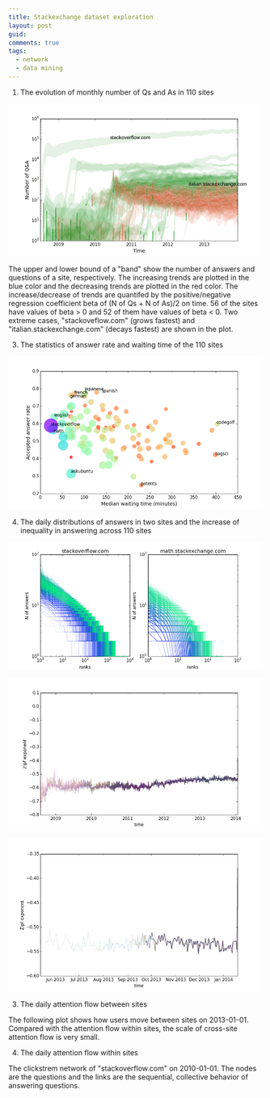 ```yaml
---
title: Stackexchange dataset exploration
layout: post
guid:
comments: true
tags:
  - network
  - data mining
---
```


1. The evolution of monthly number of Qs and As in 110 sites

![QAbalanceT](/media/files/2014-04-16-Stackexchange-dataset-exploration/QAbalanceT.png)

The upper and lower bound of a "band" show the number of answers and questions of a site, respectively. The increasing trends are plotted in the blue color and the decreasing trends are plotted in the red color. The increase/decrease of trends are quantifed by the positive/negative regression coefficient beta of (N of Qs + N of As)/2 on time. 56 of the sites have values of beta > 0 and 52 of them have values of beta < 0. Two extreme cases, "stackoveflow.com" (grows fastest) and "italian.stackexchange.com" (decays fastest) are shown in the plot.


3. The statistics of answer rate and waiting time of the 110 sites


![waitingT](/media/files/2014-04-16-Stackexchange-dataset-exploration/waitingT.png)


4. The daily distributions of answers in two sites and the increase of inequality in answering across 110 sites

![zipfdist](/media/files/2014-04-16-Stackexchange-dataset-exploration/zipfdist.png)


![zipfExponentTrend1](/media/files/2014-04-16-Stackexchange-dataset-exploration/zipfExponentTrend1.png)


![zipfExponentTrend2](/media/files/2014-04-16-Stackexchange-dataset-exploration/zipfExponentTrend2.png)


3. The daily attention flow between sites

The following plot shows how users move between sites on 2013-01-01. Compared with the attention flow within sites, the scale of cross-site attention flow is very small.

<style>

.link {
  fill: none;
  stroke: #666;
  stroke-width: 1.5px;
}

circle {
  fill: #ccc;
  stroke: #333;
  stroke-width: 1.5px;
}

text {
  font: 10px sans-serif;
  pointer-events: none;
  text-shadow: 0 1px 0 #fff, 1px 0 0 #fff, 0 -1px 0 #fff, -1px 0 0 #fff;
}

</style>
<body>
<script src="http://d3js.org/d3.v3.min.js"></script>
<script>

// http://blog.thomsonreuters.com/index.php/mobile-patent-suits-graphic-of-the-day/
var links = 

    [{'source': 'cstheory', 'type': 'a', 'target': 'scifi'}, {'source': 'music', 'type': 'a', 'target': 'travel'}, {'source': 'history', 'type': 'a', 'target': 'judaism'}, {'source': 'electronics', 'type': 'a', 'target': 'math'}, {'source': 'raspberrypi', 'type': 'a', 'target': 'gaming'}, {'source': 'martialarts', 'type': 'a', 'target': 'judaism'}, {'source': 'stats', 'type': 'a', 'target': 'movies'}, {'source': 'chess', 'type': 'a', 'target': 'unix'}, {'source': 'rpg', 'type': 'a', 'target': 'politics'}, {'source': 'judaism', 'type': 'a', 'target': 'martialarts'}, {'source': 'scifi', 'type': 'a', 'target': 'math'}, {'source': 'unix', 'type': 'a', 'target': 'chess'}, {'source': 'bricks', 'type': 'a', 'target': 'tex'}, {'source': 'stackoverflow', 'type': 'a', 'target': 'cooking'}, {'source': 'apple', 'type': 'a', 'target': 'math'}, {'source': 'wordpress', 'type': 'a', 'target': 'academia'}, {'source': 'money', 'type': 'a', 'target': 'photo'}, {'source': 'stackoverflow', 'type': 'a', 'target': 'electronics'}, {'source': 'salesforce', 'type': 'a', 'target': 'robotics'}, {'source': 'math', 'type': 'a', 'target': 'scifi'}, {'source': 'stackoverflow', 'type': 'a', 'target': 'math'}, {'source': 'diy', 'type': 'a', 'target': 'webapps'}, {'source': 'academia', 'type': 'a', 'target': 'wordpress'}, {'source': 'mechanics', 'type': 'a', 'target': 'security'}, {'source': 'cs', 'type': 'a', 'target': 'raspberrypi'}, {'source': 'stackoverflow', 'type': 'a', 'target': 'askubuntu'}, {'source': 'math', 'type': 'a', 'target': 'judaism'}, {'source': 'wordpress', 'type': 'a', 'target': 'stackoverflow'}, {'source': 'mathematica', 'type': 'a', 'target': 'dsp'}, {'source': 'tex', 'type': 'a', 'target': 'bicycles'}, {'source': 'photo', 'type': 'a', 'target': 'askubuntu'}, {'source': 'drupal', 'type': 'a', 'target': 'fitness'}]

;

var nodes = {};

// Compute the distinct nodes from the links.
links.forEach(function(link) {
  link.source = nodes[link.source] || (nodes[link.source] = {name: link.source});
  link.target = nodes[link.target] || (nodes[link.target] = {name: link.target});
});

var width = 960,
    height = 700;

var force = d3.layout.force()
    .nodes(d3.values(nodes))
    .links(links)
    .size([width, height])
    .linkDistance(60)
    .charge(-300)
    .on("tick", tick)
    .start();

var svg = d3.select("body").append("svg")
    .attr("width", width)
    .attr("height", height);

// Per-type markers, as they don't inherit styles.
svg.append("defs").selectAll("marker")
    .data(["a"])
  .enter().append("marker")
    .attr("id", function(d) { return d; })
    .attr("viewBox", "0 -5 10 10")
    .attr("refX", 15)
    .attr("refY", -1.5)
    .attr("markerWidth", 6)
    .attr("markerHeight", 6)
    .attr("orient", "auto")
  .append("path")
    .attr("d", "M0,-5L10,0L0,5");

var path = svg.append("g").selectAll("path")
    .data(force.links())
  .enter().append("path")
    .attr("class", function(d) { return "link "; })
	.attr("marker-end", function(d) { return "url(#" + d.type + ")"; });
	

var circle = svg.append("g").selectAll("circle")
    .data(force.nodes())
  .enter().append("circle")
    .attr("r", 6)
    .call(force.drag);

var text = svg.append("g").selectAll("text")
    .data(force.nodes())
  .enter().append("text")
    .attr("x", 8)
    .attr("y", ".31em")
    .text(function(d) { return d.name; });

// Use elliptical arc path segments to doubly-encode directionality.
function tick() {
  path.attr("d", linkArc);
  circle.attr("transform", transform);
  text.attr("transform", transform);
}

function linkArc(d) {
  var dx = d.target.x - d.source.x,
      dy = d.target.y - d.source.y,
      dr = Math.sqrt(dx * dx + dy * dy);
  return "M" + d.source.x + "," + d.source.y + "A" + dr + "," + dr + " 0 0,1 " + d.target.x + "," + d.target.y;
}

function transform(d) {
  return "translate(" + d.x + "," + d.y + ")";
}

</script>


4. The daily attention flow within sites

The clickstrem network of "stackoverflow.com" on 2010-01-01. The nodes are the questions and the links are the sequential, collective behavior of answering questions.


<!DOCTYPE html> 
<meta charset="utf-8">

<style> 
.node circle {
	stroke: #fff;
	opacity: 0.9;
	stroke-width: 1.5px; 
}
.node:not(:hover).nodetext {
	display: none;
}
text{
	font: 7px serif; 
	opacity: 0.0;
	pointer-events: none; 
} 
.link {
    stroke: #666;
	opacity: 0.4;
	stroke-width: 1.5px;  
} 
</style> 


<body> 
<script src=http://d3js.org/d3.v3.min.js></script>
<script> 

var nodes = 
    [{'group': 1, 'name': 1987926, 'weight': 3}, {'group': 1, 'name': 1988614, 'weight': 2}, {'group': 1, 'name': 1988615, 'weight': 4}, {'group': 1, 'name': 1987586, 'weight': 2}, {'group': 1, 'name': 1988623, 'weight': 4}, {'group': 1, 'name': 1988625, 'weight': 2}, {'group': 1, 'name': 1988629, 'weight': 1}, {'group': 1, 'name': 1988631, 'weight': 3}, {'group': 1, 'name': 1988632, 'weight': 4}, {'group': 1, 'name': 1988633, 'weight': 4}, {'group': 1, 'name': 1988639, 'weight': 2}, {'group': 1, 'name': 1988642, 'weight': 4}, {'group': 1, 'name': 1988645, 'weight': 5}, {'group': 1, 'name': 1986600, 'weight': 1}, {'group': 1, 'name': 1988658, 'weight': 4}, {'group': 1, 'name': 1988665, 'weight': 8}, {'group': 1, 'name': 1988666, 'weight': 4}, {'group': 1, 'name': 1988668, 'weight': 2}, {'group': 1, 'name': 1988671, 'weight': 4}, {'group': 1, 'name': 1988679, 'weight': 5}, {'group': 1, 'name': 1910857, 'weight': 2}, {'group': 1, 'name': 1941580, 'weight': 1}, {'group': 1, 'name': 1706064, 'weight': 2}, {'group': 1, 'name': 1986641, 'weight': 1}, {'group': 1, 'name': 1988690, 'weight': 2}, {'group': 1, 'name': 1988692, 'weight': 3}, {'group': 1, 'name': 1779797, 'weight': 1}, {'group': 1, 'name': 1988694, 'weight': 2}, {'group': 1, 'name': 1988704, 'weight': 2}, {'group': 1, 'name': 1988706, 'weight': 1}, {'group': 1, 'name': 1988707, 'weight': 1}, {'group': 1, 'name': 548979, 'weight': 1}, {'group': 1, 'name': 1988728, 'weight': 5}, {'group': 1, 'name': 1988730, 'weight': 1}, {'group': 1, 'name': 1988733, 'weight': 6}, {'group': 1, 'name': 1988736, 'weight': 1}, {'group': 1, 'name': 1988738, 'weight': 1}, {'group': 1, 'name': 1989995, 'weight': 1}, {'group': 1, 'name': 1988742, 'weight': 4}, {'group': 1, 'name': 1988751, 'weight': 2}, {'group': 1, 'name': 1852812, 'weight': 2}, {'group': 1, 'name': 1988765, 'weight': 5}, {'group': 1, 'name': 1988766, 'weight': 1}, {'group': 1, 'name': 1988767, 'weight': 2}, {'group': 1, 'name': 1988768, 'weight': 1}, {'group': 1, 'name': 1988771, 'weight': 6}, {'group': 1, 'name': 1986725, 'weight': 1}, {'group': 1, 'name': 1986732, 'weight': 1}, {'group': 1, 'name': 1988782, 'weight': 1}, {'group': 1, 'name': 1988784, 'weight': 2}, {'group': 1, 'name': 1988786, 'weight': 8}, {'group': 1, 'name': 1976503, 'weight': 1}, {'group': 1, 'name': 1988804, 'weight': 3}, {'group': 1, 'name': 1988811, 'weight': 2}, {'group': 1, 'name': 1988813, 'weight': 1}, {'group': 1, 'name': 1988814, 'weight': 8}, {'group': 1, 'name': 1988815, 'weight': 4}, {'group': 1, 'name': 1988817, 'weight': 9}, {'group': 1, 'name': 1974487, 'weight': 2}, {'group': 1, 'name': 1988825, 'weight': 2}, {'group': 1, 'name': 966875, 'weight': 1}, {'group': 1, 'name': 1984734, 'weight': 2}, {'group': 1, 'name': 1980640, 'weight': 1}, {'group': 1, 'name': 1988833, 'weight': 1}, {'group': 1, 'name': 491751, 'weight': 2}, {'group': 1, 'name': 1988840, 'weight': 2}, {'group': 1, 'name': 1984754, 'weight': 2}, {'group': 1, 'name': 1988859, 'weight': 2}, {'group': 1, 'name': 1989674, 'weight': 3}, {'group': 1, 'name': 1356038, 'weight': 2}, {'group': 1, 'name': 1585417, 'weight': 1}, {'group': 1, 'name': 1988874, 'weight': 2}, {'group': 1, 'name': 1988876, 'weight': 1}, {'group': 1, 'name': 1988877, 'weight': 2}, {'group': 1, 'name': 1988878, 'weight': 5}, {'group': 1, 'name': 1988882, 'weight': 2}, {'group': 1, 'name': 1988883, 'weight': 1}, {'group': 1, 'name': 1984788, 'weight': 2}, {'group': 1, 'name': 1988902, 'weight': 3}, {'group': 1, 'name': 1488605, 'weight': 1}, {'group': 1, 'name': 1988913, 'weight': 1}, {'group': 1, 'name': 1988914, 'weight': 9}, {'group': 1, 'name': 1988916, 'weight': 1}, {'group': 1, 'name': 1979785, 'weight': 1}, {'group': 1, 'name': 1286456, 'weight': 1}, {'group': 1, 'name': 1988921, 'weight': 4}, {'group': 1, 'name': 1814844, 'weight': 1}, {'group': 1, 'name': 1988929, 'weight': 2}, {'group': 1, 'name': 1988936, 'weight': 2}, {'group': 1, 'name': 1988937, 'weight': 2}, {'group': 1, 'name': 1986901, 'weight': 1}, {'group': 1, 'name': 1988951, 'weight': 1}, {'group': 1, 'name': 1988952, 'weight': 3}, {'group': 1, 'name': 1988955, 'weight': 1}, {'group': 1, 'name': 1986908, 'weight': 2}, {'group': 1, 'name': 1990032, 'weight': 3}, {'group': 1, 'name': 1988962, 'weight': 2}, {'group': 1, 'name': 815461, 'weight': 1}, {'group': 1, 'name': 1984871, 'weight': 1}, {'group': 1, 'name': 1988968, 'weight': 1}, {'group': 1, 'name': 1956202, 'weight': 1}, {'group': 1, 'name': 1988973, 'weight': 1}, {'group': 1, 'name': 1988975, 'weight': 1}, {'group': 1, 'name': 1988978, 'weight': 4}, {'group': 1, 'name': 1565048, 'weight': 1}, {'group': 1, 'name': 1988986, 'weight': 3}, {'group': 1, 'name': 1988987, 'weight': 3}, {'group': 1, 'name': 1988993, 'weight': 1}, {'group': 1, 'name': 1960323, 'weight': 2}, {'group': 1, 'name': 1988996, 'weight': 2}, {'group': 1, 'name': 1988997, 'weight': 2}, {'group': 1, 'name': 1988999, 'weight': 3}, {'group': 1, 'name': 1837449, 'weight': 1}, {'group': 1, 'name': 1989008, 'weight': 3}, {'group': 1, 'name': 1989009, 'weight': 4}, {'group': 1, 'name': 1989012, 'weight': 8}, {'group': 1, 'name': 1960341, 'weight': 1}, {'group': 1, 'name': 1986969, 'weight': 1}, {'group': 1, 'name': 1989700, 'weight': 4}, {'group': 1, 'name': 1980833, 'weight': 1}, {'group': 1, 'name': 1989032, 'weight': 2}, {'group': 1, 'name': 1989040, 'weight': 2}, {'group': 1, 'name': 1989044, 'weight': 2}, {'group': 1, 'name': 1968569, 'weight': 1}, {'group': 1, 'name': 1989052, 'weight': 2}, {'group': 1, 'name': 1989055, 'weight': 3}, {'group': 1, 'name': 1989059, 'weight': 6}, {'group': 1, 'name': 1989077, 'weight': 4}, {'group': 1, 'name': 1989078, 'weight': 1}, {'group': 1, 'name': 1989084, 'weight': 2}, {'group': 1, 'name': 1989086, 'weight': 1}, {'group': 1, 'name': 1984994, 'weight': 1}, {'group': 1, 'name': 1989097, 'weight': 2}, {'group': 1, 'name': 1989100, 'weight': 2}, {'group': 1, 'name': 1989107, 'weight': 3}, {'group': 1, 'name': 1989109, 'weight': 1}, {'group': 1, 'name': 1989111, 'weight': 2}, {'group': 1, 'name': 1989113, 'weight': 3}, {'group': 1, 'name': 1989114, 'weight': 1}, {'group': 1, 'name': 1988010, 'weight': 1}, {'group': 1, 'name': 1989119, 'weight': 4}, {'group': 1, 'name': 1989125, 'weight': 2}, {'group': 1, 'name': 1985942, 'weight': 1}, {'group': 1, 'name': 1989129, 'weight': 1}, {'group': 1, 'name': 1989136, 'weight': 1}, {'group': 1, 'name': 1989138, 'weight': 3}, {'group': 1, 'name': 1987092, 'weight': 1}, {'group': 1, 'name': 1989145, 'weight': 1}, {'group': 1, 'name': 1989147, 'weight': 1}, {'group': 1, 'name': 1989149, 'weight': 4}, {'group': 1, 'name': 1976864, 'weight': 1}, {'group': 1, 'name': 1987105, 'weight': 2}, {'group': 1, 'name': 1989154, 'weight': 4}, {'group': 1, 'name': 1989158, 'weight': 1}, {'group': 1, 'name': 1989170, 'weight': 3}, {'group': 1, 'name': 1989175, 'weight': 2}, {'group': 1, 'name': 1989177, 'weight': 9}, {'group': 1, 'name': 1989180, 'weight': 2}, {'group': 1, 'name': 1989183, 'weight': 2}, {'group': 1, 'name': 1989195, 'weight': 1}, {'group': 1, 'name': 1987149, 'weight': 1}, {'group': 1, 'name': 1989198, 'weight': 1}, {'group': 1, 'name': 1987153, 'weight': 1}, {'group': 1, 'name': 1989204, 'weight': 2}, {'group': 1, 'name': 1989208, 'weight': 2}, {'group': 1, 'name': 1989213, 'weight': 2}, {'group': 1, 'name': 1989214, 'weight': 1}, {'group': 1, 'name': 1987171, 'weight': 2}, {'group': 1, 'name': 1989220, 'weight': 4}, {'group': 1, 'name': 1989222, 'weight': 5}, {'group': 1, 'name': 1989226, 'weight': 1}, {'group': 1, 'name': 1989234, 'weight': 3}, {'group': 1, 'name': 1989235, 'weight': 7}, {'group': 1, 'name': 1989240, 'weight': 1}, {'group': 1, 'name': 1987200, 'weight': 1}, {'group': 1, 'name': 1970818, 'weight': 1}, {'group': 1, 'name': 1989251, 'weight': 5}, {'group': 1, 'name': 1985157, 'weight': 1}, {'group': 1, 'name': 1989254, 'weight': 2}, {'group': 1, 'name': 1989255, 'weight': 1}, {'group': 1, 'name': 1989262, 'weight': 6}, {'group': 1, 'name': 1909398, 'weight': 1}, {'group': 1, 'name': 1969171, 'weight': 1}, {'group': 1, 'name': 1989285, 'weight': 1}, {'group': 1, 'name': 1989289, 'weight': 2}, {'group': 1, 'name': 1987243, 'weight': 2}, {'group': 1, 'name': 1989299, 'weight': 1}, {'group': 1, 'name': 1989308, 'weight': 1}, {'group': 1, 'name': 1989309, 'weight': 1}, {'group': 1, 'name': 1989312, 'weight': 2}, {'group': 1, 'name': 1989313, 'weight': 4}, {'group': 1, 'name': 1962697, 'weight': 1}, {'group': 1, 'name': 1963127, 'weight': 1}, {'group': 1, 'name': 1981141, 'weight': 1}, {'group': 1, 'name': 1946326, 'weight': 2}, {'group': 1, 'name': 1852537, 'weight': 1}, {'group': 1, 'name': 1989768, 'weight': 3}, {'group': 1, 'name': 1989339, 'weight': 2}, {'group': 1, 'name': 1989342, 'weight': 4}, {'group': 1, 'name': 1989344, 'weight': 3}, {'group': 1, 'name': 1989346, 'weight': 3}, {'group': 1, 'name': 1989352, 'weight': 2}, {'group': 1, 'name': 1989355, 'weight': 1}, {'group': 1, 'name': 1985260, 'weight': 1}, {'group': 1, 'name': 1989360, 'weight': 1}, {'group': 1, 'name': 1989363, 'weight': 5}, {'group': 1, 'name': 1989364, 'weight': 8}, {'group': 1, 'name': 1989365, 'weight': 2}, {'group': 1, 'name': 1989373, 'weight': 6}, {'group': 1, 'name': 1989376, 'weight': 5}, {'group': 1, 'name': 1989377, 'weight': 4}, {'group': 1, 'name': 1989386, 'weight': 1}, {'group': 1, 'name': 1989391, 'weight': 1}, {'group': 1, 'name': 1989395, 'weight': 3}, {'group': 1, 'name': 1989397, 'weight': 3}, {'group': 1, 'name': 1987352, 'weight': 2}, {'group': 1, 'name': 1989404, 'weight': 3}, {'group': 1, 'name': 1987929, 'weight': 1}, {'group': 1, 'name': 1989419, 'weight': 5}, {'group': 1, 'name': 1989422, 'weight': 2}, {'group': 1, 'name': 1989425, 'weight': 2}, {'group': 1, 'name': 1989439, 'weight': 4}, {'group': 1, 'name': 1989440, 'weight': 3}, {'group': 1, 'name': 1989446, 'weight': 1}, {'group': 1, 'name': 1989449, 'weight': 1}, {'group': 1, 'name': 1989450, 'weight': 3}, {'group': 1, 'name': 1872719, 'weight': 2}, {'group': 1, 'name': 1960784, 'weight': 2}, {'group': 1, 'name': 1985364, 'weight': 2}, {'group': 1, 'name': 1987413, 'weight': 1}, {'group': 1, 'name': 1989463, 'weight': 1}, {'group': 1, 'name': 1989473, 'weight': 1}, {'group': 1, 'name': 1930082, 'weight': 2}, {'group': 1, 'name': 1989475, 'weight': 5}, {'group': 1, 'name': 1985383, 'weight': 1}, {'group': 1, 'name': 1989483, 'weight': 1}, {'group': 1, 'name': 1989490, 'weight': 10}, {'group': 1, 'name': 1989494, 'weight': 2}, {'group': 1, 'name': 1987448, 'weight': 2}, {'group': 1, 'name': 1989500, 'weight': 5}, {'group': 1, 'name': 1989504, 'weight': 2}, {'group': 1, 'name': 1989511, 'weight': 2}, {'group': 1, 'name': 1989517, 'weight': 2}, {'group': 1, 'name': 1989522, 'weight': 1}, {'group': 1, 'name': 1986228, 'weight': 2}, {'group': 1, 'name': 1987477, 'weight': 1}, {'group': 1, 'name': 1989532, 'weight': 1}, {'group': 1, 'name': 1989533, 'weight': 2}, {'group': 1, 'name': 1989536, 'weight': 4}, {'group': 1, 'name': 1977249, 'weight': 2}, {'group': 1, 'name': 1987493, 'weight': 1}, {'group': 1, 'name': 1989549, 'weight': 5}, {'group': 1, 'name': 1969072, 'weight': 2}, {'group': 1, 'name': 1987506, 'weight': 3}, {'group': 1, 'name': 1985459, 'weight': 1}, {'group': 1, 'name': 1989564, 'weight': 3}, {'group': 1, 'name': 1987517, 'weight': 1}, {'group': 1, 'name': 1987522, 'weight': 2}, {'group': 1, 'name': 1989571, 'weight': 5}, {'group': 1, 'name': 1987524, 'weight': 2}, {'group': 1, 'name': 1987528, 'weight': 5}, {'group': 1, 'name': 1067978, 'weight': 1}, {'group': 1, 'name': 1989579, 'weight': 3}, {'group': 1, 'name': 1989581, 'weight': 1}, {'group': 1, 'name': 1989589, 'weight': 2}, {'group': 1, 'name': 1987542, 'weight': 2}, {'group': 1, 'name': 1989591, 'weight': 2}, {'group': 1, 'name': 1989592, 'weight': 2}, {'group': 1, 'name': 1987546, 'weight': 1}, {'group': 1, 'name': 1989595, 'weight': 3}, {'group': 1, 'name': 1989572, 'weight': 8}, {'group': 1, 'name': 1987549, 'weight': 1}, {'group': 1, 'name': 1987552, 'weight': 5}, {'group': 1, 'name': 1989456, 'weight': 1}, {'group': 1, 'name': 1987554, 'weight': 4}, {'group': 1, 'name': 1989609, 'weight': 2}, {'group': 1, 'name': 1989618, 'weight': 2}, {'group': 1, 'name': 1960951, 'weight': 2}, {'group': 1, 'name': 1987579, 'weight': 4}, {'group': 1, 'name': 1989628, 'weight': 2}, {'group': 1, 'name': 1987584, 'weight': 1}, {'group': 1, 'name': 1989634, 'weight': 6}, {'group': 1, 'name': 1989636, 'weight': 2}, {'group': 1, 'name': 1987589, 'weight': 3}, {'group': 1, 'name': 1989639, 'weight': 2}, {'group': 1, 'name': 1987594, 'weight': 2}, {'group': 1, 'name': 1989647, 'weight': 3}, {'group': 1, 'name': 1989649, 'weight': 5}, {'group': 1, 'name': 1987602, 'weight': 1}, {'group': 1, 'name': 1987603, 'weight': 5}, {'group': 1, 'name': 1989655, 'weight': 1}, {'group': 1, 'name': 1987610, 'weight': 3}, {'group': 1, 'name': 1989659, 'weight': 1}, {'group': 1, 'name': 1952797, 'weight': 2}, {'group': 1, 'name': 1989662, 'weight': 6}, {'group': 1, 'name': 1989669, 'weight': 2}, {'group': 1, 'name': 1989670, 'weight': 2}, {'group': 1, 'name': 1987626, 'weight': 2}, {'group': 1, 'name': 1944621, 'weight': 2}, {'group': 1, 'name': 1989678, 'weight': 1}, {'group': 1, 'name': 1989680, 'weight': 1}, {'group': 1, 'name': 1989681, 'weight': 2}, {'group': 1, 'name': 1987634, 'weight': 2}, {'group': 1, 'name': 1989692, 'weight': 2}, {'group': 1, 'name': 1987645, 'weight': 3}, {'group': 1, 'name': 1989698, 'weight': 2}, {'group': 1, 'name': 1987652, 'weight': 3}, {'group': 1, 'name': 1989706, 'weight': 6}, {'group': 1, 'name': 438455, 'weight': 1}, {'group': 1, 'name': 1989708, 'weight': 9}, {'group': 1, 'name': 1987662, 'weight': 4}, {'group': 1, 'name': 1987664, 'weight': 5}, {'group': 1, 'name': 1987427, 'weight': 1}, {'group': 1, 'name': 1987672, 'weight': 6}, {'group': 1, 'name': 1987673, 'weight': 4}, {'group': 1, 'name': 1984598, 'weight': 1}, {'group': 1, 'name': 1987679, 'weight': 2}, {'group': 1, 'name': 1989738, 'weight': 2}, {'group': 1, 'name': 1987691, 'weight': 4}, {'group': 1, 'name': 1987692, 'weight': 1}, {'group': 1, 'name': 1987694, 'weight': 1}, {'group': 1, 'name': 1987696, 'weight': 1}, {'group': 1, 'name': 1989747, 'weight': 4}, {'group': 1, 'name': 1987701, 'weight': 2}, {'group': 1, 'name': 1987702, 'weight': 2}, {'group': 1, 'name': 1987703, 'weight': 2}, {'group': 1, 'name': 1954936, 'weight': 2}, {'group': 1, 'name': 1905785, 'weight': 1}, {'group': 1, 'name': 1989754, 'weight': 2}, {'group': 1, 'name': 1987707, 'weight': 2}, {'group': 1, 'name': 1989758, 'weight': 1}, {'group': 1, 'name': 1989762, 'weight': 1}, {'group': 1, 'name': 1989766, 'weight': 2}, {'group': 1, 'name': 1987719, 'weight': 1}, {'group': 1, 'name': 1987720, 'weight': 3}, {'group': 1, 'name': 1989771, 'weight': 1}, {'group': 1, 'name': 1987730, 'weight': 3}, {'group': 1, 'name': 1989779, 'weight': 2}, {'group': 1, 'name': 1987733, 'weight': 2}, {'group': 1, 'name': 1989783, 'weight': 6}, {'group': 1, 'name': 1987738, 'weight': 2}, {'group': 1, 'name': 1987740, 'weight': 3}, {'group': 1, 'name': 1981597, 'weight': 1}, {'group': 1, 'name': 1987743, 'weight': 4}, {'group': 1, 'name': 1989795, 'weight': 1}, {'group': 1, 'name': 1989796, 'weight': 1}, {'group': 1, 'name': 1463464, 'weight': 1}, {'group': 1, 'name': 1989805, 'weight': 4}, {'group': 1, 'name': 1989806, 'weight': 5}, {'group': 1, 'name': 1989807, 'weight': 2}, {'group': 1, 'name': 1989809, 'weight': 1}, {'group': 1, 'name': 1987765, 'weight': 3}, {'group': 1, 'name': 1989817, 'weight': 2}, {'group': 1, 'name': 1989819, 'weight': 8}, {'group': 1, 'name': 1987773, 'weight': 3}, {'group': 1, 'name': 1987775, 'weight': 2}, {'group': 1, 'name': 1989152, 'weight': 5}, {'group': 1, 'name': 1627339, 'weight': 2}, {'group': 1, 'name': 1989831, 'weight': 1}, {'group': 1, 'name': 1545419, 'weight': 3}, {'group': 1, 'name': 1987788, 'weight': 1}, {'group': 1, 'name': 1987790, 'weight': 3}, {'group': 1, 'name': 1989842, 'weight': 2}, {'group': 1, 'name': 1989843, 'weight': 4}, {'group': 1, 'name': 1989851, 'weight': 4}, {'group': 1, 'name': 1481948, 'weight': 1}, {'group': 1, 'name': 1989856, 'weight': 1}, {'group': 1, 'name': 1989858, 'weight': 2}, {'group': 1, 'name': 1987814, 'weight': 3}, {'group': 1, 'name': 1987815, 'weight': 1}, {'group': 1, 'name': 1989866, 'weight': 5}, {'group': 1, 'name': 1989868, 'weight': 2}, {'group': 1, 'name': 1987821, 'weight': 2}, {'group': 1, 'name': 1987824, 'weight': 1}, {'group': 1, 'name': 1987825, 'weight': 1}, {'group': 1, 'name': 1987829, 'weight': 6}, {'group': 1, 'name': 1989882, 'weight': 1}, {'group': 1, 'name': 1959163, 'weight': 1}, {'group': 1, 'name': 1987841, 'weight': 4}, {'group': 1, 'name': 1987843, 'weight': 2}, {'group': 1, 'name': 1959175, 'weight': 1}, {'group': 1, 'name': 1989901, 'weight': 3}, {'group': 1, 'name': 1987856, 'weight': 1}, {'group': 1, 'name': 1987857, 'weight': 4}, {'group': 1, 'name': 1987858, 'weight': 1}, {'group': 1, 'name': 1989908, 'weight': 2}, {'group': 1, 'name': 679189, 'weight': 1}, {'group': 1, 'name': 1987868, 'weight': 4}, {'group': 1, 'name': 1987869, 'weight': 2}, {'group': 1, 'name': 1989918, 'weight': 2}, {'group': 1, 'name': 1989651, 'weight': 1}, {'group': 1, 'name': 1989921, 'weight': 1}, {'group': 1, 'name': 1989927, 'weight': 2}, {'group': 1, 'name': 1989931, 'weight': 1}, {'group': 1, 'name': 1987884, 'weight': 2}, {'group': 1, 'name': 1989933, 'weight': 1}, {'group': 1, 'name': 1987887, 'weight': 5}, {'group': 1, 'name': 1987892, 'weight': 3}, {'group': 1, 'name': 1989941, 'weight': 5}, {'group': 1, 'name': 1987901, 'weight': 1}, {'group': 1, 'name': 1989950, 'weight': 2}, {'group': 1, 'name': 1989954, 'weight': 5}, {'group': 1, 'name': 1987907, 'weight': 4}, {'group': 1, 'name': 1805638, 'weight': 1}, {'group': 1, 'name': 1989959, 'weight': 1}, {'group': 1, 'name': 1746249, 'weight': 1}, {'group': 1, 'name': 1987919, 'weight': 1}, {'group': 1, 'name': 1989969, 'weight': 2}, {'group': 1, 'name': 1989974, 'weight': 2}, {'group': 1, 'name': 1989977, 'weight': 2}, {'group': 1, 'name': 1987934, 'weight': 1}, {'group': 1, 'name': 1987936, 'weight': 1}, {'group': 1, 'name': 1989990, 'weight': 1}, {'group': 1, 'name': 1987943, 'weight': 3}, {'group': 1, 'name': 1989992, 'weight': 2}, {'group': 1, 'name': 1987945, 'weight': 4}, {'group': 1, 'name': 1989863, 'weight': 3}, {'group': 1, 'name': 859501, 'weight': 2}, {'group': 1, 'name': 1987950, 'weight': 3}, {'group': 1, 'name': 1989999, 'weight': 5}, {'group': 1, 'name': 1987952, 'weight': 2}, {'group': 1, 'name': 1987955, 'weight': 1}, {'group': 1, 'name': 1987957, 'weight': 2}, {'group': 1, 'name': 1990007, 'weight': 3}, {'group': 1, 'name': 1987961, 'weight': 1}, {'group': 1, 'name': 1990010, 'weight': 1}, {'group': 1, 'name': 1990011, 'weight': 1}, {'group': 1, 'name': 1990012, 'weight': 2}, {'group': 1, 'name': 1987976, 'weight': 5}, {'group': 1, 'name': 1987977, 'weight': 5}, {'group': 1, 'name': 1979788, 'weight': 2}, {'group': 1, 'name': 1987984, 'weight': 4}, {'group': 1, 'name': 1990035, 'weight': 1}, {'group': 1, 'name': 1990036, 'weight': 2}, {'group': 1, 'name': 1987990, 'weight': 1}, {'group': 1, 'name': 1947031, 'weight': 5}, {'group': 1, 'name': 1987996, 'weight': 1}, {'group': 1, 'name': 1990051, 'weight': 2}, {'group': 1, 'name': 1988009, 'weight': 2}, {'group': 1, 'name': 1990058, 'weight': 1}, {'group': 1, 'name': 1990059, 'weight': 2}, {'group': 1, 'name': 693676, 'weight': 1}, {'group': 1, 'name': 1988014, 'weight': 1}, {'group': 1, 'name': 1988016, 'weight': 2}, {'group': 1, 'name': 1990070, 'weight': 3}, {'group': 1, 'name': 1988023, 'weight': 2}, {'group': 1, 'name': 1988028, 'weight': 1}, {'group': 1, 'name': 1988033, 'weight': 1}, {'group': 1, 'name': 1985986, 'weight': 1}, {'group': 1, 'name': 1988039, 'weight': 2}, {'group': 1, 'name': 1988046, 'weight': 2}, {'group': 1, 'name': 1988049, 'weight': 2}, {'group': 1, 'name': 1988059, 'weight': 3}, {'group': 1, 'name': 1988063, 'weight': 1}, {'group': 1, 'name': 1988070, 'weight': 1}, {'group': 1, 'name': 1988076, 'weight': 2}, {'group': 1, 'name': 1988077, 'weight': 8}, {'group': 1, 'name': 1988088, 'weight': 4}, {'group': 1, 'name': 1988091, 'weight': 2}, {'group': 1, 'name': 1983999, 'weight': 1}, {'group': 1, 'name': 1357316, 'weight': 2}, {'group': 1, 'name': 1988102, 'weight': 8}, {'group': 1, 'name': 1988104, 'weight': 2}, {'group': 1, 'name': 1988107, 'weight': 2}, {'group': 1, 'name': 1988109, 'weight': 1}, {'group': 1, 'name': 1988110, 'weight': 4}, {'group': 1, 'name': 1988113, 'weight': 3}, {'group': 1, 'name': 1988119, 'weight': 1}, {'group': 1, 'name': 1988122, 'weight': 3}, {'group': 1, 'name': 1988124, 'weight': 1}, {'group': 1, 'name': 1988127, 'weight': 1}, {'group': 1, 'name': 1986083, 'weight': 1}, {'group': 1, 'name': 1988133, 'weight': 2}, {'group': 1, 'name': 1988135, 'weight': 1}, {'group': 1, 'name': 1988137, 'weight': 3}, {'group': 1, 'name': 1988139, 'weight': 4}, {'group': 1, 'name': 1988140, 'weight': 3}, {'group': 1, 'name': 1989554, 'weight': 3}, {'group': 1, 'name': 1988149, 'weight': 3}, {'group': 1, 'name': 1965622, 'weight': 2}, {'group': 1, 'name': 1988153, 'weight': 1}, {'group': 1, 'name': 1988160, 'weight': 3}, {'group': 1, 'name': 1988162, 'weight': 1}, {'group': 1, 'name': 1361481, 'weight': 2}, {'group': 1, 'name': 1988170, 'weight': 1}, {'group': 1, 'name': 1979986, 'weight': 1}, {'group': 1, 'name': 1988182, 'weight': 6}, {'group': 1, 'name': 1988186, 'weight': 3}, {'group': 1, 'name': 1988188, 'weight': 2}, {'group': 1, 'name': 1988191, 'weight': 1}, {'group': 1, 'name': 1988192, 'weight': 2}, {'group': 1, 'name': 1484387, 'weight': 2}, {'group': 1, 'name': 1988196, 'weight': 5}, {'group': 1, 'name': 1987516, 'weight': 1}, {'group': 1, 'name': 1988202, 'weight': 3}, {'group': 1, 'name': 1988216, 'weight': 5}, {'group': 1, 'name': 1988229, 'weight': 1}, {'group': 1, 'name': 1988230, 'weight': 1}, {'group': 1, 'name': 1988231, 'weight': 2}, {'group': 1, 'name': 1525385, 'weight': 1}, {'group': 1, 'name': 1988248, 'weight': 9}, {'group': 1, 'name': 1988249, 'weight': 3}, {'group': 1, 'name': 1988252, 'weight': 1}, {'group': 1, 'name': 1986212, 'weight': 1}, {'group': 1, 'name': 1989916, 'weight': 1}, {'group': 1, 'name': 1988267, 'weight': 1}, {'group': 1, 'name': 1988272, 'weight': 5}, {'group': 1, 'name': 1989576, 'weight': 2}, {'group': 1, 'name': 1988274, 'weight': 2}, {'group': 1, 'name': 1988275, 'weight': 2}, {'group': 1, 'name': 695988, 'weight': 2}, {'group': 1, 'name': 1988277, 'weight': 3}, {'group': 1, 'name': 1988280, 'weight': 2}, {'group': 1, 'name': 1988286, 'weight': 2}, {'group': 1, 'name': 1987531, 'weight': 2}, {'group': 1, 'name': 1988300, 'weight': 4}, {'group': 1, 'name': 1988302, 'weight': 2}, {'group': 1, 'name': 939734, 'weight': 1}, {'group': 1, 'name': 1967831, 'weight': 2}, {'group': 1, 'name': 1988317, 'weight': 2}, {'group': 1, 'name': 1988320, 'weight': 2}, {'group': 1, 'name': 1988322, 'weight': 1}, {'group': 1, 'name': 1988324, 'weight': 2}, {'group': 1, 'name': 1988325, 'weight': 2}, {'group': 1, 'name': 1988328, 'weight': 1}, {'group': 1, 'name': 1988333, 'weight': 4}, {'group': 1, 'name': 5874, 'weight': 1}, {'group': 1, 'name': 1988346, 'weight': 3}, {'group': 1, 'name': 1988349, 'weight': 3}, {'group': 1, 'name': 1628117, 'weight': 1}, {'group': 1, 'name': 1988359, 'weight': 1}, {'group': 1, 'name': 1218325, 'weight': 2}, {'group': 1, 'name': 1988375, 'weight': 2}, {'group': 1, 'name': 1988376, 'weight': 1}, {'group': 1, 'name': 1988378, 'weight': 3}, {'group': 1, 'name': 1988381, 'weight': 2}, {'group': 1, 'name': 1988385, 'weight': 4}, {'group': 1, 'name': 1953995, 'weight': 1}, {'group': 1, 'name': 1988391, 'weight': 1}, {'group': 1, 'name': 1988393, 'weight': 3}, {'group': 1, 'name': 1726770, 'weight': 2}, {'group': 1, 'name': 1988403, 'weight': 3}, {'group': 1, 'name': 1861428, 'weight': 1}, {'group': 1, 'name': 1988415, 'weight': 1}, {'group': 1, 'name': 1989600, 'weight': 3}, {'group': 1, 'name': 1988421, 'weight': 2}, {'group': 1, 'name': 1988424, 'weight': 2}, {'group': 1, 'name': 1988426, 'weight': 2}, {'group': 1, 'name': 1988920, 'weight': 1}, {'group': 1, 'name': 1988436, 'weight': 2}, {'group': 1, 'name': 1988438, 'weight': 4}, {'group': 1, 'name': 1988440, 'weight': 2}, {'group': 1, 'name': 1986400, 'weight': 1}, {'group': 1, 'name': 1988454, 'weight': 1}, {'group': 1, 'name': 1988459, 'weight': 1}, {'group': 1, 'name': 1989739, 'weight': 1}, {'group': 1, 'name': 1988469, 'weight': 3}, {'group': 1, 'name': 1988470, 'weight': 1}, {'group': 1, 'name': 954234, 'weight': 1}, {'group': 1, 'name': 1988475, 'weight': 3}, {'group': 1, 'name': 1980284, 'weight': 1}, {'group': 1, 'name': 1988483, 'weight': 4}, {'group': 1, 'name': 1988484, 'weight': 4}, {'group': 1, 'name': 1738636, 'weight': 1}, {'group': 1, 'name': 1988495, 'weight': 2}, {'group': 1, 'name': 1988500, 'weight': 2}, {'group': 1, 'name': 1988503, 'weight': 3}, {'group': 1, 'name': 1251225, 'weight': 1}, {'group': 1, 'name': 1988510, 'weight': 1}, {'group': 1, 'name': 1988512, 'weight': 2}, {'group': 1, 'name': 1988513, 'weight': 6}, {'group': 1, 'name': 1988514, 'weight': 2}, {'group': 1, 'name': 1988515, 'weight': 1}, {'group': 1, 'name': 1988516, 'weight': 7}, {'group': 1, 'name': 1988533, 'weight': 5}, {'group': 1, 'name': 1988539, 'weight': 2}, {'group': 1, 'name': 1988541, 'weight': 1}, {'group': 1, 'name': 1988554, 'weight': 2}, {'group': 1, 'name': 1989623, 'weight': 4}, {'group': 1, 'name': 1988561, 'weight': 2}, {'group': 1, 'name': 1988565, 'weight': 2}, {'group': 1, 'name': 1988566, 'weight': 2}, {'group': 1, 'name': 1988570, 'weight': 5}, {'group': 1, 'name': 1988572, 'weight': 4}, {'group': 1, 'name': 1988573, 'weight': 2}, {'group': 1, 'name': 1988586, 'weight': 1}, {'group': 1, 'name': 1988587, 'weight': 5}, {'group': 1, 'name': 1988589, 'weight': 1}, {'group': 1, 'name': 1986549, 'weight': 1}, {'group': 1, 'name': 1988599, 'weight': 5}, {'group': 1, 'name': 1988605, 'weight': 1}, {'group': 1, 'name': 1988607, 'weight': 8}]
; 
var links = 
[{'source': 311, 'target': 472, 'value': 1}, {'source': 105, 'target': 115, 'value': 1}, {'source': 118, 'target': 322, 'value': 1}, {'source': 474, 'target': 127, 'value': 1}, {'source': 465, 'target': 50, 'value': 1}, {'source': 94, 'target': 265, 'value': 2}, {'source': 286, 'target': 307, 'value': 1}, {'source': 303, 'target': 348, 'value': 1}, {'source': 15, 'target': 45, 'value': 1}, {'source': 176, 'target': 152, 'value': 1}, {'source': 487, 'target': 527, 'value': 1}, {'source': 222, 'target': 225, 'value': 1}, {'source': 282, 'target': 400, 'value': 1}, {'source': 258, 'target': 196, 'value': 1}, {'source': 5, 'target': 34, 'value': 1}, {'source': 281, 'target': 381, 'value': 1}, {'source': 591, 'target': 186, 'value': 1}, {'source': 109, 'target': 127, 'value': 1}, {'source': 349, 'target': 337, 'value': 1}, {'source': 150, 'target': 108, 'value': 1}, {'source': 269, 'target': 275, 'value': 1}, {'source': 32, 'target': 588, 'value': 1}, {'source': 500, 'target': 11, 'value': 1}, {'source': 152, 'target': 130, 'value': 1}, {'source': 307, 'target': 335, 'value': 1}, {'source': 140, 'target': 172, 'value': 1}, {'source': 415, 'target': 429, 'value': 1}, {'source': 320, 'target': 334, 'value': 1}, {'source': 60, 'target': 306, 'value': 1}, {'source': 506, 'target': 512, 'value': 1}, {'source': 63, 'target': 42, 'value': 1}, {'source': 291, 'target': 314, 'value': 1}, {'source': 581, 'target': 115, 'value': 1}, {'source': 4, 'target': 2, 'value': 1}, {'source': 277, 'target': 22, 'value': 1}, {'source': 276, 'target': 371, 'value': 1}, {'source': 586, 'target': 12, 'value': 1}, {'source': 234, 'target': 485, 'value': 1}, {'source': 500, 'target': 573, 'value': 1}, {'source': 348, 'target': 353, 'value': 1}, {'source': 336, 'target': 388, 'value': 1}, {'source': 122, 'target': 124, 'value': 1}, {'source': 577, 'target': 136, 'value': 1}, {'source': 560, 'target': 430, 'value': 1}, {'source': 274, 'target': 478, 'value': 1}, {'source': 180, 'target': 209, 'value': 1}, {'source': 136, 'target': 168, 'value': 1}, {'source': 476, 'target': 482, 'value': 1}, {'source': 152, 'target': 171, 'value': 1}, {'source': 55, 'target': 103, 'value': 1}, {'source': 208, 'target': 484, 'value': 1}, {'source': 169, 'target': 176, 'value': 1}, {'source': 162, 'target': 32, 'value': 1}, {'source': 22, 'target': 26, 'value': 1}, {'source': 120, 'target': 157, 'value': 1}, {'source': 297, 'target': 325, 'value': 1}, {'source': 502, 'target': 534, 'value': 1}, {'source': 236, 'target': 270, 'value': 1}, {'source': 544, 'target': 578, 'value': 1}, {'source': 415, 'target': 111, 'value': 1}, {'source': 526, 'target': 308, 'value': 1}, {'source': 520, 'target': 527, 'value': 1}, {'source': 105, 'target': 231, 'value': 1}, {'source': 351, 'target': 518, 'value': 1}, {'source': 115, 'target': 159, 'value': 1}, {'source': 114, 'target': 125, 'value': 1}, {'source': 575, 'target': 57, 'value': 1}, {'source': 287, 'target': 339, 'value': 1}, {'source': 168, 'target': 207, 'value': 1}, {'source': 535, 'target': 534, 'value': 1}, {'source': 111, 'target': 140, 'value': 1}, {'source': 2, 'target': 126, 'value': 1}, {'source': 248, 'target': 544, 'value': 1}, {'source': 53, 'target': 52, 'value': 1}, {'source': 294, 'target': 398, 'value': 1}, {'source': 551, 'target': 468, 'value': 1}, {'source': 126, 'target': 214, 'value': 1}, {'source': 50, 'target': 19, 'value': 1}, {'source': 172, 'target': 200, 'value': 1}, {'source': 87, 'target': 332, 'value': 1}, {'source': 539, 'target': 522, 'value': 1}, {'source': 216, 'target': 309, 'value': 1}, {'source': 219, 'target': 444, 'value': 1}, {'source': 428, 'target': 156, 'value': 1}, {'source': 454, 'target': 13, 'value': 1}, {'source': 306, 'target': 66, 'value': 1}, {'source': 8, 'target': 452, 'value': 1}, {'source': 249, 'target': 266, 'value': 1}, {'source': 317, 'target': 363, 'value': 1}, {'source': 477, 'target': 270, 'value': 1}, {'source': 247, 'target': 21, 'value': 1}, {'source': 268, 'target': 345, 'value': 1}, {'source': 96, 'target': 200, 'value': 1}, {'source': 405, 'target': 545, 'value': 1}, {'source': 205, 'target': 68, 'value': 1}, {'source': 494, 'target': 583, 'value': 1}, {'source': 339, 'target': 460, 'value': 1}, {'source': 458, 'target': 481, 'value': 1}, {'source': 417, 'target': 563, 'value': 1}, {'source': 7, 'target': 10, 'value': 1}, {'source': 262, 'target': 389, 'value': 1}, {'source': 377, 'target': 326, 'value': 1}, {'source': 483, 'target': 398, 'value': 1}, {'source': 381, 'target': 282, 'value': 1}, {'source': 541, 'target': 55, 'value': 1}, {'source': 568, 'target': 273, 'value': 1}, {'source': 17, 'target': 16, 'value': 1}, {'source': 33, 'target': 591, 'value': 1}, {'source': 116, 'target': 406, 'value': 1}, {'source': 30, 'target': 18, 'value': 1}, {'source': 32, 'target': 38, 'value': 1}, {'source': 438, 'target': 428, 'value': 1}, {'source': 445, 'target': 228, 'value': 1}, {'source': 55, 'target': 40, 'value': 1}, {'source': 45, 'target': 50, 'value': 1}, {'source': 281, 'target': 344, 'value': 1}, {'source': 515, 'target': 233, 'value': 1}, {'source': 318, 'target': 437, 'value': 1}, {'source': 374, 'target': 311, 'value': 1}, {'source': 304, 'target': 311, 'value': 1}, {'source': 591, 'target': 110, 'value': 1}, {'source': 121, 'target': 211, 'value': 1}, {'source': 469, 'target': 475, 'value': 1}, {'source': 400, 'target': 83, 'value': 1}, {'source': 561, 'target': 584, 'value': 1}, {'source': 18, 'target': 419, 'value': 1}, {'source': 451, 'target': 152, 'value': 1}, {'source': 312, 'target': 336, 'value': 1}, {'source': 313, 'target': 313, 'value': 1}, {'source': 437, 'target': 255, 'value': 1}, {'source': 58, 'target': 313, 'value': 1}, {'source': 322, 'target': 440, 'value': 1}, {'source': 536, 'target': 15, 'value': 1}, {'source': 561, 'target': 158, 'value': 1}, {'source': 225, 'target': 307, 'value': 1}, {'source': 61, 'target': 510, 'value': 1}, {'source': 59, 'target': 140, 'value': 1}, {'source': 102, 'target': 210, 'value': 1}, {'source': 90, 'target': 125, 'value': 1}, {'source': 428, 'target': 243, 'value': 1}, {'source': 467, 'target': 9, 'value': 1}, {'source': 455, 'target': 486, 'value': 1}, {'source': 492, 'target': 357, 'value': 1}, {'source': 305, 'target': 328, 'value': 1}, {'source': 391, 'target': 401, 'value': 1}, {'source': 213, 'target': 236, 'value': 1}, {'source': 146, 'target': 319, 'value': 1}, {'source': 228, 'target': 367, 'value': 1}, {'source': 15, 'target': 15, 'value': 1}, {'source': 74, 'target': 73, 'value': 1}, {'source': 375, 'target': 185, 'value': 1}, {'source': 88, 'target': 114, 'value': 1}, {'source': 132, 'target': 153, 'value': 1}, {'source': 230, 'target': 236, 'value': 1}, {'source': 242, 'target': 266, 'value': 1}, {'source': 435, 'target': 287, 'value': 1}, {'source': 523, 'target': 500, 'value': 1}, {'source': 356, 'target': 309, 'value': 1}, {'source': 475, 'target': 222, 'value': 1}, {'source': 363, 'target': 416, 'value': 2}, {'source': 164, 'target': 190, 'value': 1}, {'source': 542, 'target': 508, 'value': 1}, {'source': 477, 'target': 294, 'value': 1}, {'source': 289, 'target': 61, 'value': 1}, {'source': 506, 'target': 515, 'value': 1}, {'source': 495, 'target': 498, 'value': 1}, {'source': 493, 'target': 256, 'value': 1}, {'source': 16, 'target': 27, 'value': 1}, {'source': 394, 'target': 215, 'value': 1}, {'source': 329, 'target': 227, 'value': 1}, {'source': 466, 'target': 495, 'value': 1}, {'source': 509, 'target': 490, 'value': 1}, {'source': 253, 'target': 556, 'value': 1}, {'source': 590, 'target': 49, 'value': 1}, {'source': 494, 'target': 523, 'value': 1}, {'source': 431, 'target': 443, 'value': 1}, {'source': 401, 'target': 432, 'value': 1}, {'source': 251, 'target': 263, 'value': 1}, {'source': 169, 'target': 208, 'value': 1}, {'source': 556, 'target': 246, 'value': 1}, {'source': 253, 'target': 383, 'value': 1}, {'source': 461, 'target': 113, 'value': 1}, {'source': 154, 'target': 208, 'value': 1}, {'source': 562, 'target': 137, 'value': 1}, {'source': 486, 'target': 34, 'value': 1}, {'source': 239, 'target': 356, 'value': 1}, {'source': 34, 'target': 59, 'value': 1}, {'source': 65, 'target': 85, 'value': 1}, {'source': 463, 'target': 97, 'value': 1}, {'source': 534, 'target': 566, 'value': 1}, {'source': 149, 'target': 206, 'value': 1}, {'source': 185, 'target': 415, 'value': 1}, {'source': 38, 'target': 15, 'value': 1}, {'source': 57, 'target': 126, 'value': 1}, {'source': 569, 'target': 12, 'value': 1}, {'source': 354, 'target': 525, 'value': 1}, {'source': 481, 'target': 492, 'value': 1}, {'source': 12, 'target': 348, 'value': 1}, {'source': 468, 'target': 478, 'value': 1}, {'source': 274, 'target': 461, 'value': 1}, {'source': 589, 'target': 5, 'value': 1}, {'source': 462, 'target': 135, 'value': 1}, {'source': 127, 'target': 149, 'value': 1}, {'source': 535, 'target': 505, 'value': 1}, {'source': 156, 'target': 328, 'value': 1}, {'source': 289, 'target': 396, 'value': 1}, {'source': 208, 'target': 175, 'value': 1}, {'source': 291, 'target': 573, 'value': 1}, {'source': 11, 'target': 15, 'value': 1}, {'source': 507, 'target': 301, 'value': 1}, {'source': 111, 'target': 132, 'value': 1}, {'source': 71, 'target': 92, 'value': 1}, {'source': 2, 'target': 16, 'value': 1}, {'source': 98, 'target': 119, 'value': 1}, {'source': 536, 'target': 500, 'value': 1}, {'source': 252, 'target': 87, 'value': 1}, {'source': 200, 'target': 240, 'value': 1}, {'source': 270, 'target': 286, 'value': 1}, {'source': 180, 'target': 189, 'value': 1}, {'source': 513, 'target': 562, 'value': 1}, {'source': 331, 'target': 349, 'value': 1}, {'source': 495, 'target': 218, 'value': 1}, {'source': 355, 'target': 375, 'value': 1}, {'source': 237, 'target': 258, 'value': 1}, {'source': 419, 'target': 148, 'value': 1}, {'source': 3, 'target': 50, 'value': 1}, {'source': 115, 'target': 127, 'value': 1}, {'source': 31, 'target': 106, 'value': 1}, {'source': 516, 'target': 525, 'value': 1}, {'source': 262, 'target': 544, 'value': 1}, {'source': 255, 'target': 352, 'value': 1}, {'source': 284, 'target': 393, 'value': 1}, {'source': 398, 'target': 145, 'value': 1}, {'source': 500, 'target': 307, 'value': 1}, {'source': 9, 'target': 144, 'value': 1}, {'source': 468, 'target': 559, 'value': 1}, {'source': 301, 'target': 416, 'value': 1}, {'source': 371, 'target': 381, 'value': 1}, {'source': 375, 'target': 155, 'value': 1}, {'source': 579, 'target': 402, 'value': 1}, {'source': 528, 'target': 561, 'value': 1}, {'source': 562, 'target': 536, 'value': 1}, {'source': 341, 'target': 296, 'value': 1}, {'source': 408, 'target': 439, 'value': 1}, {'source': 220, 'target': 412, 'value': 1}, {'source': 108, 'target': 479, 'value': 1}, {'source': 289, 'target': 368, 'value': 1}, {'source': 156, 'target': 172, 'value': 1}, {'source': 103, 'target': 353, 'value': 1}, {'source': 546, 'target': 547, 'value': 1}, {'source': 452, 'target': 456, 'value': 1}, {'source': 430, 'target': 342, 'value': 1}, {'source': 559, 'target': 12, 'value': 1}, {'source': 506, 'target': 74, 'value': 1}, {'source': 309, 'target': 339, 'value': 1}, {'source': 198, 'target': 477, 'value': 1}, {'source': 270, 'target': 294, 'value': 1}, {'source': 501, 'target': 570, 'value': 1}, {'source': 510, 'target': 298, 'value': 1}, {'source': 385, 'target': 409, 'value': 1}, {'source': 137, 'target': 363, 'value': 1}, {'source': 115, 'target': 540, 'value': 1}, {'source': 147, 'target': 179, 'value': 1}, {'source': 532, 'target': 533, 'value': 1}, {'source': 239, 'target': 322, 'value': 1}, {'source': 422, 'target': 397, 'value': 1}, {'source': 204, 'target': 118, 'value': 1}, {'source': 75, 'target': 149, 'value': 1}, {'source': 396, 'target': 50, 'value': 1}, {'source': 564, 'target': 499, 'value': 1}, {'source': 340, 'target': 449, 'value': 1}, {'source': 310, 'target': 324, 'value': 1}, {'source': 227, 'target': 441, 'value': 1}, {'source': 12, 'target': 198, 'value': 1}, {'source': 453, 'target': 223, 'value': 1}, {'source': 16, 'target': 25, 'value': 1}, {'source': 199, 'target': 212, 'value': 1}, {'source': 27, 'target': 122, 'value': 1}, {'source': 15, 'target': 81, 'value': 1}, {'source': 402, 'target': 399, 'value': 1}, {'source': 57, 'target': 88, 'value': 1}, {'source': 172, 'target': 180, 'value': 1}, {'source': 259, 'target': 422, 'value': 1}, {'source': 313, 'target': 281, 'value': 1}, {'source': 151, 'target': 94, 'value': 1}, {'source': 501, 'target': 232, 'value': 1}, {'source': 571, 'target': 348, 'value': 1}, {'source': 278, 'target': 304, 'value': 1}, {'source': 580, 'target': 4, 'value': 1}, {'source': 81, 'target': 133, 'value': 1}, {'source': 456, 'target': 579, 'value': 1}, {'source': 156, 'target': 548, 'value': 1}, {'source': 218, 'target': 216, 'value': 1}, {'source': 103, 'target': 121, 'value': 1}, {'source': 486, 'target': 513, 'value': 1}, {'source': 318, 'target': 338, 'value': 1}, {'source': 283, 'target': 277, 'value': 1}, {'source': 86, 'target': 156, 'value': 1}, {'source': 45, 'target': 74, 'value': 1}, {'source': 582, 'target': 236, 'value': 1}, {'source': 190, 'target': 214, 'value': 1}, {'source': 81, 'target': 396, 'value': 1}, {'source': 165, 'target': 258, 'value': 1}, {'source': 306, 'target': 310, 'value': 1}, {'source': 169, 'target': 32, 'value': 1}, {'source': 550, 'target': 1, 'value': 1}, {'source': 407, 'target': 95, 'value': 2}, {'source': 369, 'target': 156, 'value': 1}, {'source': 24, 'target': 235, 'value': 1}, {'source': 57, 'target': 39, 'value': 1}, {'source': 401, 'target': 423, 'value': 1}, {'source': 14, 'target': 517, 'value': 1}, {'source': 387, 'target': 461, 'value': 1}, {'source': 541, 'target': 582, 'value': 1}, {'source': 356, 'target': 262, 'value': 1}, {'source': 398, 'target': 414, 'value': 1}, {'source': 103, 'target': 154, 'value': 1}, {'source': 89, 'target': 50, 'value': 1}, {'source': 209, 'target': 578, 'value': 1}, {'source': 57, 'target': 81, 'value': 1}, {'source': 198, 'target': 353, 'value': 1}, {'source': 536, 'target': 298, 'value': 1}, {'source': 527, 'target': 293, 'value': 1}, {'source': 530, 'target': 550, 'value': 1}, {'source': 323, 'target': 551, 'value': 1}, {'source': 310, 'target': 220, 'value': 1}, {'source': 343, 'target': 354, 'value': 1}, {'source': 18, 'target': 236, 'value': 1}, {'source': 364, 'target': 404, 'value': 1}, {'source': 251, 'target': 118, 'value': 1}, {'source': 85, 'target': 172, 'value': 1}, {'source': 248, 'target': 251, 'value': 1}, {'source': 293, 'target': 574, 'value': 1}, {'source': 321, 'target': 566, 'value': 1}, {'source': 463, 'target': 520, 'value': 1}, {'source': 379, 'target': 413, 'value': 1}, {'source': 285, 'target': 253, 'value': 1}, {'source': 461, 'target': 465, 'value': 1}, {'source': 43, 'target': 209, 'value': 1}, {'source': 68, 'target': 294, 'value': 1}, {'source': 423, 'target': 444, 'value': 1}, {'source': 554, 'target': 264, 'value': 1}, {'source': 442, 'target': 104, 'value': 1}, {'source': 472, 'target': 549, 'value': 1}, {'source': 269, 'target': 330, 'value': 1}, {'source': 172, 'target': 206, 'value': 1}, {'source': 545, 'target': 428, 'value': 1}, {'source': 233, 'target': 305, 'value': 1}, {'source': 347, 'target': 281, 'value': 1}, {'source': 205, 'target': 213, 'value': 1}, {'source': 50, 'target': 500, 'value': 1}, {'source': 583, 'target': 7, 'value': 1}, {'source': 359, 'target': 199, 'value': 1}, {'source': 55, 'target': 309, 'value': 1}, {'source': 446, 'target': 77, 'value': 1}, {'source': 481, 'target': 494, 'value': 1}, {'source': 206, 'target': 196, 'value': 1}, {'source': 218, 'target': 276, 'value': 1}, {'source': 573, 'target': 565, 'value': 1}, {'source': 309, 'target': 419, 'value': 1}, {'source': 221, 'target': 241, 'value': 1}, {'source': 191, 'target': 115, 'value': 1}, {'source': 525, 'target': 561, 'value': 1}, {'source': 540, 'target': 419, 'value': 1}, {'source': 486, 'target': 487, 'value': 1}, {'source': 511, 'target': 571, 'value': 1}, {'source': 52, 'target': 180, 'value': 1}, {'source': 433, 'target': 440, 'value': 1}, {'source': 348, 'target': 364, 'value': 1}, {'source': 176, 'target': 221, 'value': 1}, {'source': 364, 'target': 370, 'value': 1}, {'source': 176, 'target': 363, 'value': 1}, {'source': 206, 'target': 295, 'value': 1}, {'source': 538, 'target': 586, 'value': 1}, {'source': 416, 'target': 444, 'value': 1}, {'source': 410, 'target': 394, 'value': 1}, {'source': 558, 'target': 55, 'value': 1}, {'source': 340, 'target': 452, 'value': 1}, {'source': 334, 'target': 408, 'value': 1}, {'source': 309, 'target': 347, 'value': 1}, {'source': 131, 'target': 315, 'value': 1}, {'source': 428, 'target': 396, 'value': 1}, {'source': 114, 'target': 309, 'value': 1}, {'source': 14, 'target': 14, 'value': 1}, {'source': 38, 'target': 55, 'value': 1}, {'source': 29, 'target': 114, 'value': 1}, {'source': 41, 'target': 67, 'value': 1}, {'source': 552, 'target': 107, 'value': 1}, {'source': 570, 'target': 574, 'value': 1}, {'source': 387, 'target': 350, 'value': 1}, {'source': 270, 'target': 196, 'value': 1}, {'source': 215, 'target': 252, 'value': 1}, {'source': 491, 'target': 25, 'value': 1}, {'source': 272, 'target': 302, 'value': 1}, {'source': 396, 'target': 570, 'value': 1}, {'source': 429, 'target': 431, 'value': 1}, {'source': 419, 'target': 95, 'value': 1}, {'source': 290, 'target': 352, 'value': 1}, {'source': 480, 'target': 317, 'value': 1}, {'source': 461, 'target': 474, 'value': 1}, {'source': 457, 'target': 462, 'value': 1}, {'source': 460, 'target': 483, 'value': 1}, {'source': 45, 'target': 359, 'value': 1}, {'source': 378, 'target': 421, 'value': 1}, {'source': 368, 'target': 8, 'value': 1}, {'source': 555, 'target': 347, 'value': 1}, {'source': 92, 'target': 390, 'value': 1}, {'source': 180, 'target': 225, 'value': 1}, {'source': 36, 'target': 254, 'value': 1}, {'source': 434, 'target': 476, 'value': 1}, {'source': 24, 'target': 383, 'value': 1}, {'source': 51, 'target': 112, 'value': 1}, {'source': 514, 'target': 174, 'value': 1}, {'source': 50, 'target': 89, 'value': 1}, {'source': 549, 'target': 575, 'value': 1}, {'source': 275, 'target': 284, 'value': 1}, {'source': 457, 'target': 57, 'value': 1}, {'source': 341, 'target': 139, 'value': 1}, {'source': 388, 'target': 307, 'value': 1}, {'source': 9, 'target': 133, 'value': 1}, {'source': 456, 'target': 461, 'value': 2}, {'source': 573, 'target': 589, 'value': 1}, {'source': 270, 'target': 267, 'value': 1}, {'source': 516, 'target': 96, 'value': 1}, {'source': 241, 'target': 507, 'value': 1}, {'source': 194, 'target': 294, 'value': 1}, {'source': 334, 'target': 167, 'value': 1}, {'source': 353, 'target': 385, 'value': 1}, {'source': 573, 'target': 309, 'value': 1}, {'source': 591, 'target': 587, 'value': 1}, {'source': 238, 'target': 11, 'value': 1}, {'source': 28, 'target': 43, 'value': 1}, {'source': 34, 'target': 74, 'value': 1}, {'source': 383, 'target': 242, 'value': 1}, {'source': 3, 'target': 71, 'value': 1}, {'source': 459, 'target': 255, 'value': 1}, {'source': 46, 'target': 217, 'value': 1}, {'source': 167, 'target': 557, 'value': 1}, {'source': 34, 'target': 99, 'value': 1}, {'source': 207, 'target': 249, 'value': 1}, {'source': 190, 'target': 197, 'value': 1}, {'source': 66, 'target': 329, 'value': 1}, {'source': 435, 'target': 435, 'value': 1}, {'source': 101, 'target': 443, 'value': 1}, {'source': 213, 'target': 54, 'value': 1}, {'source': 382, 'target': 194, 'value': 1}, {'source': 78, 'target': 85, 'value': 1}, {'source': 326, 'target': 181, 'value': 1}, {'source': 260, 'target': 154, 'value': 1}, {'source': 178, 'target': 205, 'value': 1}, {'source': 44, 'target': 106, 'value': 1}, {'source': 413, 'target': 577, 'value': 1}, {'source': 232, 'target': 591, 'value': 1}, {'source': 240, 'target': 578, 'value': 1}, {'source': 74, 'target': 92, 'value': 1}, {'source': 539, 'target': 7, 'value': 1}, {'source': 67, 'target': 113, 'value': 1}, {'source': 203, 'target': 528, 'value': 1}, {'source': 525, 'target': 541, 'value': 1}, {'source': 431, 'target': 456, 'value': 1}, {'source': 372, 'target': 375, 'value': 1}, {'source': 188, 'target': 216, 'value': 1}, {'source': 314, 'target': 126, 'value': 1}, {'source': 418, 'target': 420, 'value': 1}, {'source': 156, 'target': 492, 'value': 1}, {'source': 171, 'target': 183, 'value': 1}, {'source': 85, 'target': 134, 'value': 1}, {'source': 447, 'target': 55, 'value': 1}, {'source': 337, 'target': 364, 'value': 1}, {'source': 496, 'target': 9, 'value': 1}, {'source': 550, 'target': 576, 'value': 1}, {'source': 23, 'target': 58, 'value': 1}, {'source': 274, 'target': 465, 'value': 1}, {'source': 420, 'target': 456, 'value': 1}, {'source': 271, 'target': 387, 'value': 1}, {'source': 574, 'target': 128, 'value': 1}, {'source': 245, 'target': 318, 'value': 1}, {'source': 0, 'target': 226, 'value': 1}, {'source': 361, 'target': 164, 'value': 1}, {'source': 429, 'target': 423, 'value': 1}, {'source': 81, 'target': 169, 'value': 1}, {'source': 357, 'target': 580, 'value': 1}, {'source': 537, 'target': 8, 'value': 1}, {'source': 117, 'target': 260, 'value': 1}, {'source': 398, 'target': 358, 'value': 1}, {'source': 531, 'target': 567, 'value': 1}, {'source': 118, 'target': 303, 'value': 2}, {'source': 367, 'target': 145, 'value': 1}, {'source': 70, 'target': 123, 'value': 1}, {'source': 15, 'target': 32, 'value': 1}, {'source': 115, 'target': 62, 'value': 1}, {'source': 424, 'target': 28, 'value': 1}, {'source': 210, 'target': 322, 'value': 1}, {'source': 582, 'target': 586, 'value': 1}, {'source': 316, 'target': 351, 'value': 1}, {'source': 10, 'target': 17, 'value': 1}, {'source': 206, 'target': 236, 'value': 1}, {'source': 384, 'target': 418, 'value': 1}, {'source': 76, 'target': 81, 'value': 1}, {'source': 260, 'target': 389, 'value': 1}, {'source': 383, 'target': 379, 'value': 1}, {'source': 163, 'target': 184, 'value': 1}, {'source': 236, 'target': 239, 'value': 1}, {'source': 547, 'target': 198, 'value': 1}, {'source': 272, 'target': 511, 'value': 1}, {'source': 158, 'target': 270, 'value': 1}, {'source': 124, 'target': 126, 'value': 1}, {'source': 244, 'target': 380, 'value': 1}, {'source': 392, 'target': 427, 'value': 1}, {'source': 415, 'target': 461, 'value': 1}, {'source': 155, 'target': 171, 'value': 1}, {'source': 456, 'target': 521, 'value': 1}, {'source': 436, 'target': 475, 'value': 1}, {'source': 314, 'target': 343, 'value': 1}, {'source': 6, 'target': 129, 'value': 1}, {'source': 449, 'target': 451, 'value': 1}, {'source': 584, 'target': 370, 'value': 1}, {'source': 291, 'target': 18, 'value': 1}, {'source': 497, 'target': 251, 'value': 1}, {'source': 233, 'target': 247, 'value': 1}, {'source': 57, 'target': 105, 'value': 1}, {'source': 279, 'target': 392, 'value': 1}, {'source': 498, 'target': 519, 'value': 1}, {'source': 353, 'target': 401, 'value': 1}, {'source': 41, 'target': 197, 'value': 1}, {'source': 229, 'target': 56, 'value': 1}, {'source': 591, 'target': 52, 'value': 1}, {'source': 81, 'target': 156, 'value': 1}, {'source': 471, 'target': 53, 'value': 1}, {'source': 518, 'target': 224, 'value': 1}, {'source': 210, 'target': 138, 'value': 1}, {'source': 4, 'target': 34, 'value': 1}, {'source': 20, 'target': 529, 'value': 1}, {'source': 336, 'target': 323, 'value': 1}, {'source': 236, 'target': 248, 'value': 1}, {'source': 325, 'target': 450, 'value': 1}, {'source': 473, 'target': 413, 'value': 1}, {'source': 570, 'target': 287, 'value': 1}, {'source': 519, 'target': 570, 'value': 1}, {'source': 257, 'target': 486, 'value': 1}, {'source': 110, 'target': 356, 'value': 1}, {'source': 370, 'target': 376, 'value': 1}, {'source': 476, 'target': 488, 'value': 1}, {'source': 202, 'target': 37, 'value': 1}, {'source': 206, 'target': 165, 'value': 1}, {'source': 40, 'target': 81, 'value': 1}, {'source': 372, 'target': 281, 'value': 1}, {'source': 522, 'target': 509, 'value': 1}, {'source': 260, 'target': 272, 'value': 1}, {'source': 489, 'target': 495, 'value': 1}, {'source': 115, 'target': 120, 'value': 1}, {'source': 0, 'target': 418, 'value': 1}, {'source': 137, 'target': 176, 'value': 1}, {'source': 307, 'target': 187, 'value': 1}, {'source': 585, 'target': 591, 'value': 1}, {'source': 236, 'target': 251, 'value': 1}, {'source': 106, 'target': 163, 'value': 1}, {'source': 387, 'target': 431, 'value': 1}, {'source': 478, 'target': 486, 'value': 1}, {'source': 38, 'target': 35, 'value': 1}, {'source': 218, 'target': 79, 'value': 1}, {'source': 304, 'target': 314, 'value': 1}, {'source': 140, 'target': 433, 'value': 1}, {'source': 333, 'target': 514, 'value': 1}, {'source': 19, 'target': 41, 'value': 1}, {'source': 100, 'target': 20, 'value': 1}, {'source': 351, 'target': 361, 'value': 2}, {'source': 19, 'target': 233, 'value': 1}, {'source': 64, 'target': 531, 'value': 1}, {'source': 582, 'target': 93, 'value': 1}, {'source': 435, 'target': 57, 'value': 1}, {'source': 546, 'target': 550, 'value': 1}, {'source': 113, 'target': 258, 'value': 1}, {'source': 11, 'target': 362, 'value': 1}, {'source': 129, 'target': 143, 'value': 1}, {'source': 438, 'target': 474, 'value': 1}, {'source': 19, 'target': 81, 'value': 1}, {'source': 370, 'target': 504, 'value': 1}, {'source': 73, 'target': 78, 'value': 1}, {'source': 360, 'target': 464, 'value': 1}, {'source': 572, 'target': 209, 'value': 1}, {'source': 72, 'target': 57, 'value': 1}, {'source': 56, 'target': 75, 'value': 1}, {'source': 346, 'target': 365, 'value': 1}, {'source': 353, 'target': 414, 'value': 1}, {'source': 324, 'target': 343, 'value': 1}, {'source': 84, 'target': 341, 'value': 1}, {'source': 500, 'target': 64, 'value': 1}, {'source': 285, 'target': 297, 'value': 1}, {'source': 264, 'target': 339, 'value': 1}, {'source': 402, 'target': 206, 'value': 1}, {'source': 470, 'target': 458, 'value': 1}, {'source': 589, 'target': 48, 'value': 1}, {'source': 25, 'target': 359, 'value': 1}, {'source': 41, 'target': 45, 'value': 1}, {'source': 302, 'target': 316, 'value': 1}, {'source': 339, 'target': 347, 'value': 1}, {'source': 82, 'target': 269, 'value': 1}, {'source': 239, 'target': 270, 'value': 1}, {'source': 543, 'target': 524, 'value': 1}, {'source': 39, 'target': 332, 'value': 1}, {'source': 456, 'target': 1, 'value': 1}, {'source': 378, 'target': 169, 'value': 1}, {'source': 487, 'target': 492, 'value': 1}, {'source': 373, 'target': 55, 'value': 1}, {'source': 353, 'target': 281, 'value': 1}, {'source': 295, 'target': 258, 'value': 1}, {'source': 479, 'target': 192, 'value': 1}, {'source': 160, 'target': 208, 'value': 1}, {'source': 512, 'target': 515, 'value': 1}, {'source': 250, 'target': 239, 'value': 1}, {'source': 274, 'target': 134, 'value': 1}, {'source': 109, 'target': 178, 'value': 1}, {'source': 488, 'target': 506, 'value': 1}, {'source': 578, 'target': 279, 'value': 1}, {'source': 69, 'target': 378, 'value': 1}, {'source': 495, 'target': 506, 'value': 1}, {'source': 574, 'target': 573, 'value': 1}, {'source': 259, 'target': 278, 'value': 1}, {'source': 283, 'target': 556, 'value': 1}, {'source': 272, 'target': 310, 'value': 1}, {'source': 65, 'target': 78, 'value': 1}, {'source': 591, 'target': 294, 'value': 1}, {'source': 265, 'target': 221, 'value': 1}, {'source': 125, 'target': 219, 'value': 1}, {'source': 461, 'target': 299, 'value': 1}, {'source': 157, 'target': 168, 'value': 1}, {'source': 156, 'target': 287, 'value': 1}, {'source': 311, 'target': 355, 'value': 1}, {'source': 559, 'target': 574, 'value': 1}, {'source': 375, 'target': 378, 'value': 1}, {'source': 570, 'target': 573, 'value': 1}, {'source': 177, 'target': 417, 'value': 1}, {'source': 289, 'target': 564, 'value': 1}, {'source': 589, 'target': 4, 'value': 1}, {'source': 492, 'target': 500, 'value': 1}, {'source': 362, 'target': 395, 'value': 1}, {'source': 260, 'target': 278, 'value': 1}, {'source': 403, 'target': 161, 'value': 1}, {'source': 450, 'target': 501, 'value': 1}, {'source': 397, 'target': 41, 'value': 1}, {'source': 168, 'target': 425, 'value': 1}, {'source': 166, 'target': 206, 'value': 1}, {'source': 565, 'target': 562, 'value': 1}, {'source': 508, 'target': 532, 'value': 1}, {'source': 292, 'target': 339, 'value': 1}, {'source': 583, 'target': 586, 'value': 1}, {'source': 448, 'target': 257, 'value': 1}, {'source': 184, 'target': 366, 'value': 1}, {'source': 149, 'target': 237, 'value': 1}, {'source': 287, 'target': 457, 'value': 1}, {'source': 361, 'target': 429, 'value': 1}, {'source': 511, 'target': 14, 'value': 1}, {'source': 411, 'target': 445, 'value': 1}, {'source': 375, 'target': 397, 'value': 1}, {'source': 409, 'target': 407, 'value': 1}, {'source': 151, 'target': 455, 'value': 1}, {'source': 214, 'target': 236, 'value': 1}, {'source': 182, 'target': 327, 'value': 1}, {'source': 209, 'target': 68, 'value': 1}, {'source': 313, 'target': 435, 'value': 1}, {'source': 368, 'target': 582, 'value': 1}, {'source': 142, 'target': 193, 'value': 1}, {'source': 134, 'target': 205, 'value': 1}, {'source': 238, 'target': 19, 'value': 1}, {'source': 49, 'target': 503, 'value': 1}, {'source': 201, 'target': 210, 'value': 1}, {'source': 500, 'target': 353, 'value': 1}, {'source': 80, 'target': 91, 'value': 1}, {'source': 267, 'target': 286, 'value': 1}, {'source': 490, 'target': 466, 'value': 1}, {'source': 288, 'target': 539, 'value': 1}, {'source': 586, 'target': 56, 'value': 1}, {'source': 126, 'target': 141, 'value': 1}, {'source': 56, 'target': 309, 'value': 1}, {'source': 205, 'target': 221, 'value': 1}, {'source': 172, 'target': 190, 'value': 1}, {'source': 300, 'target': 370, 'value': 1}, {'source': 427, 'target': 95, 'value': 1}, {'source': 475, 'target': 201, 'value': 1}, {'source': 343, 'target': 248, 'value': 1}, {'source': 218, 'target': 233, 'value': 1}, {'source': 583, 'target': 491, 'value': 1}, {'source': 45, 'target': 356, 'value': 1}, {'source': 226, 'target': 69, 'value': 1}, {'source': 401, 'target': 173, 'value': 1}, {'source': 466, 'target': 465, 'value': 1}, {'source': 272, 'target': 289, 'value': 1}, {'source': 386, 'target': 195, 'value': 1}, {'source': 189, 'target': 222, 'value': 1}, {'source': 145, 'target': 426, 'value': 1}, {'source': 208, 'target': 199, 'value': 1}, {'source': 278, 'target': 2, 'value': 1}, {'source': 280, 'target': 318, 'value': 1}, {'source': 47, 'target': 244, 'value': 1}, {'source': 338, 'target': 170, 'value': 1}, {'source': 77, 'target': 553, 'value': 1}, {'source': 354, 'target': 313, 'value': 1}, {'source': 8, 'target': 581, 'value': 1}, {'source': 296, 'target': 457, 'value': 1}, {'source': 456, 'target': 589, 'value': 1}, {'source': 283, 'target': 311, 'value': 1}, {'source': 402, 'target': 0, 'value': 1}, {'source': 141, 'target': 180, 'value': 1}, {'source': 261, 'target': 429, 'value': 1}, {'source': 515, 'target': 528, 'value': 1}, {'source': 569, 'target': 566, 'value': 1}]
; 
 

var width = 800
	height = 500;

var color = d3.scale.category20();

var force = d3.layout.force()
.nodes(d3.values(nodes)) 
.links(links) 
.size([width, height]) 
.linkDistance(10) 
.charge(-10) 
.on("tick", tick) 
.start(); 

var svg = d3.select("body").append("svg")
.attr("width", width)
.attr("height", height);

var link = svg.selectAll(".link")
.data(force.links())
.enter().append("line")
.attr("class", "link")
.style("stroke-width", function(d) { return Math.sqrt(d.value); });

var node = svg.selectAll(".node")
.data(force.nodes())
.enter().append("g") 
.attr("class", "node")
.style("fill", function(d) { return color(d.group); })
.style("opacity", 0.9)
.on("mouseover", mouseover) 
.on("mouseout", mouseout) 
.call(force.drag);

node.append("circle") 
.attr("r", function(d) { return d.weight ; })

node.append("svg:text")
.attr("class", "nodetext")
.attr("dx", 12)
.attr("dy", ".35em")
.text(function(d) { return d.name });

function tick() { 
link 
.attr("x1", function(d) { return d.source.x; }) 
.attr("y1", function(d) { return d.source.y; }) 
.attr("x2", function(d) { return d.target.x; }) 
.attr("y2", function(d) { return d.target.y; }); 

node.attr("transform", function(d) { return "translate(" + d.x + "," + d.y + ")"; }); 
} 

function mouseover() { 
d3.select(this).select("circle").transition() 
.duration(750) 
.attr("r", function(d) { return d.weight * 5; })
d3.select(this).select("text").transition()
.duration(750)
.attr("x", 13)
.style("stroke-width", ".5px")
.style("font", "17.5px serif")
.style("opacity", 0.9); 
} 

function mouseout() { 
d3.select(this).select("circle").transition() 
.duration(750) 
.attr("r", function(d) { return d.weight ; }) 
d3.select(this).select("text").transition()
.duration(750)
.attr("x", 13)
.style("stroke-width", ".5px")
.style("font", "7px serif")
.style("opacity", 0.0); 
} 
</script>
</body>
    



